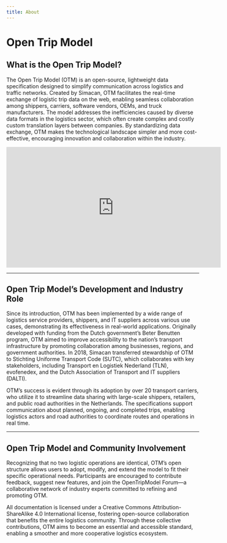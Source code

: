 ```yaml
---
title: About
---
```


# Open Trip Model

What is the Open Trip Model?
------------
The Open Trip Model (OTM) is an open-source, lightweight data specification designed to simplify communication across logistics and traffic networks. Created by Simacan, OTM facilitates the real-time exchange of logistic trip data on the web, enabling seamless collaboration among shippers, carriers, software vendors, OEMs, and truck manufacturers. The model addresses the inefficiencies caused by diverse data formats in the logistics sector, which often create complex and costly custom translation layers between companies. By standardizing data exchange, OTM makes the technological landscape simpler and more cost-effective, encouraging innovation and collaboration within the industry.

<iframe 
width="560" 
height="315" 
src="https://www.youtube.com/embed/iaaEn0FrUhg?si=KaTi-LWpoOfTnRij" 
title="YouTube video player" 
frameborder="0" 
allow="accelerometer; autoplay; clipboard-write; encrypted-media; gyroscope; picture-in-picture; web-share" 
referrerpolicy="strict-origin-when-cross-origin" 
allowfullscreen></iframe>


---

Open Trip Model’s Development and Industry Role
------------

Since its introduction, OTM has been implemented by a wide range of logistics service providers, shippers, and IT suppliers across various use cases, demonstrating its effectiveness in real-world applications. Originally developed with funding from the Dutch government’s Beter Benutten program, OTM aimed to improve accessibility to the nation’s transport infrastructure by promoting collaboration among businesses, regions, and government authorities. In 2018, Simacan transferred stewardship of OTM to Stichting Uniforme Transport Code (SUTC), which collaborates with key stakeholders, including Transport en Logistiek Nederland (TLN), evofenedex, and the Dutch Association of Transport and IT suppliers (DALTI).

OTM’s success is evident through its adoption by over 20 transport carriers, who utilize it to streamline data sharing with large-scale shippers, retailers, and public road authorities in the Netherlands. The specifications support communication about planned, ongoing, and completed trips, enabling logistics actors and road authorities to coordinate routes and operations in real time.

---

Open Trip Model and Community Involvement
--------
Recognizing that no two logistic operations are identical, OTM’s open structure allows users to adopt, modify, and extend the model to fit their specific operational needs. Participants are encouraged to contribute feedback, suggest new features, and join the OpenTripModel Forum—a collaborative network of industry experts committed to refining and promoting OTM. 

All documentation is licensed under a Creative Commons Attribution-ShareAlike 4.0 International license, fostering open-source collaboration that benefits the entire logistics community. Through these collective contributions, OTM aims to become an essential and accessible standard, enabling a smoother and more cooperative logistics ecosystem.